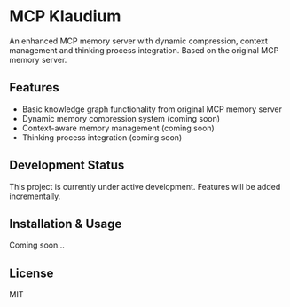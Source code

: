 # MCP Klaudium

An enhanced MCP memory server with dynamic compression, context management and thinking process integration. Based on the original MCP memory server.

## Features

- Basic knowledge graph functionality from original MCP memory server
- Dynamic memory compression system (coming soon)
- Context-aware memory management (coming soon)
- Thinking process integration (coming soon)

## Development Status

This project is currently under active development. Features will be added incrementally.

## Installation & Usage

Coming soon...

## License

MIT